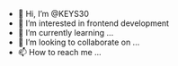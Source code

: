 - 👋 Hi, I’m @KEYS30
- 👀 I’m interested in frontend development
- 🌱 I’m currently learning ...
- 💞️ I’m looking to collaborate on ...
- 📫 How to reach me ...

<!---
KEYS30/KEYS30 is a ✨ special ✨ repository because its `README.md` (this file) appears on your GitHub profile.
You can click the Preview link to take a look at your changes.
--->
